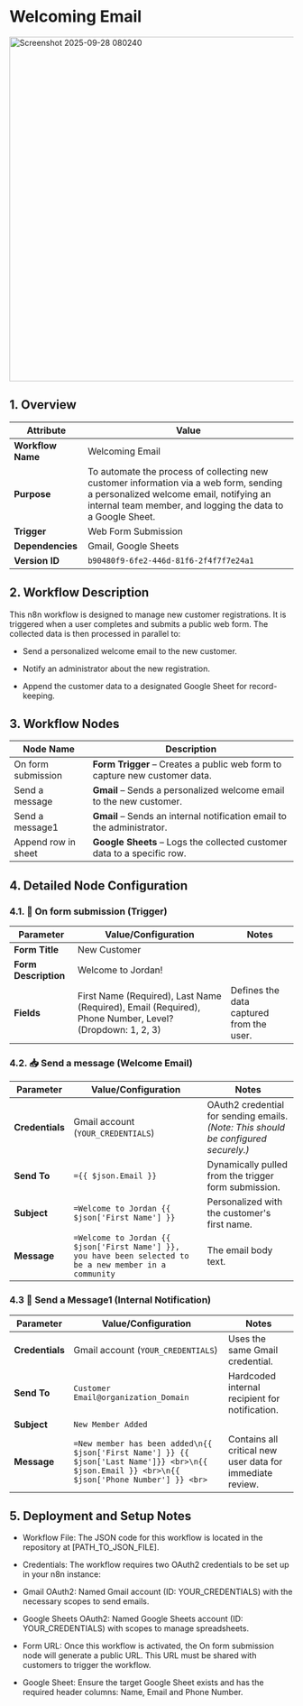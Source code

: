 # Welcoming Email

<img width="875" height="611" alt="Screenshot 2025-09-28 080240" src="https://github.com/user-attachments/assets/68175e29-8bad-495b-b35e-ca139403324b" />


## 1. Overview

| Attribute      | Value                                                                                                                                   |
|----------------|-----------------------------------------------------------------------------------------------------------------------------------------|
| **Workflow Name** | Welcoming Email                                                                                                                         |
| **Purpose**        | To automate the process of collecting new customer information via a web form, sending a personalized welcome email, notifying an internal team member, and logging the data to a Google Sheet. |
| **Trigger**        | Web Form Submission                                                                                                                   |
| **Dependencies**   | Gmail, Google Sheets                                                                                                                  |
| **Version ID**     | `b90480f9-6fe2-446d-81f6-2f4f7f7e24a1`                                                                                                 |


## 2. Workflow Description 
This n8n workflow is designed to manage new customer registrations. It is triggered when a user completes and submits a public web form. The collected data is then processed in parallel to:

* Send a personalized welcome email to the new customer.

* Notify an administrator about the new registration.

* Append the customer data to a designated Google Sheet for record-keeping.

## 3. Workflow Nodes

| Node Name           | Description                                                                      |
|---------------------|----------------------------------------------------------------------------------|
| On form submission      | **Form Trigger** – Creates a public web form to capture new customer data.   |
| Send a message          | **Gmail** – Sends a personalized welcome email to the new customer.          |
| Send a message1         | **Gmail** – Sends an internal notification email to the administrator.       |
| Append row in sheet     | **Google Sheets** – Logs the collected customer data to a specific row.      |



## 4. Detailed Node Configuration

### 4.1. 📧 On form submission (Trigger)

| Parameter        | Value/Configuration                                                                 | Notes                                   |
|------------------|--------------------------------------------------------------------------------------|-----------------------------------------|
| **Form Title**       | New Customer                                                                        |                                         |
| **Form Description** | Welcome to Jordan!                                                                  |                                         |
| **Fields**           | First Name (Required), Last Name (Required), Email (Required), Phone Number, Level? (Dropdown: 1, 2, 3) | Defines the data captured from the user. |



### 4.2. 📥 Send a message (Welcome Email)

| Parameter    | Value/Configuration                                | Notes                                                                 |
|--------------|----------------------------------------------------|----------------------------------------------------------------------|
| **Credentials** | Gmail account (`YOUR_CREDENTIALS`)                 | OAuth2 credential for sending emails. *(Note: This should be configured securely.)* |
| **Send To**     | `={{ $json.Email }}`                               | Dynamically pulled from the trigger form submission.                  |
| **Subject**     | `=Welcome to Jordan {{ $json['First Name'] }}`      | Personalized with the customer's first name.                          |
| **Message**     | `=Welcome to Jordan {{ $json['First Name'] }}, you have been selected to be a new member in a community` | The email body text.                                                  |




### 4.3 🚨 Send a Message1 (Internal Notification)



| Parameter    | Value/Configuration                                                                 | Notes                                        |
|--------------|-------------------------------------------------------------------------------------|----------------------------------------------|
| **Credentials** | Gmail account (`YOUR_CREDENTIALS`)                                                    | Uses the same Gmail credential.              |
| **Send To**     | `Customer Email@organization_Domain`                                                    | Hardcoded internal recipient for notification. |
| **Subject**     | `New Member Added`                                                                 |                                              |
| **Message**     | `=New member has been added\n{{ $json['First Name'] }} {{ $json['Last Name']}} <br>\n{{ $json.Email }} <br>\n{{ $json['Phone Number'] }} <br>` | Contains all critical new user data for immediate review. |





## 5. Deployment and Setup Notes
* Workflow File: The JSON code for this workflow is located in the repository at [PATH_TO_JSON_FILE].

* Credentials: The workflow requires two OAuth2 credentials to be set up in your n8n instance:

* Gmail OAuth2: Named Gmail account (ID: YOUR_CREDENTIALS) with the necessary scopes to send emails.

* Google Sheets OAuth2: Named Google Sheets account (ID: YOUR_CREDENTIALS) with scopes to manage spreadsheets.

* Form URL: Once this workflow is activated, the On form submission node will generate a public URL. This URL must be shared with customers to trigger the workflow.

* Google Sheet: Ensure the target Google Sheet exists and has the required header columns: Name, Email and Phone Number.







